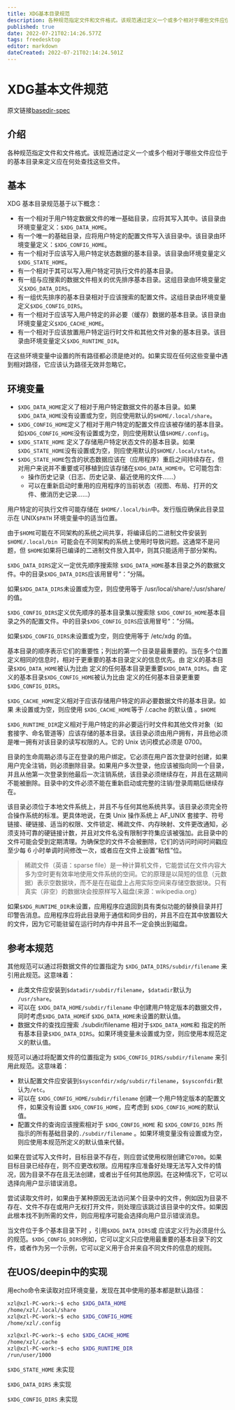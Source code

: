 ```yaml
---
title: XDG基本目录规范
description: 各种规范指定文件和文件格式。该规范通过定义一个或多个相对于哪些文件应位于的基本目录来定义应在何处查找这些文件。
published: true
date: 2022-07-21T02:14:26.577Z
tags: freedesktop
editor: markdown
dateCreated: 2022-07-21T02:14:24.501Z
---
```


# XDG基本文件规范
原文链接[basedir-spec](https://specifications.freedesktop.org/basedir-spec/latest/)
## 介绍

各种规范指定文件和文件格式。该规范通过定义一个或多个相对于哪些文件应位于的基本目录来定义应在何处查找这些文件。

## 基本

XDG 基本目录规范基于以下概念：

- 有一个相对于用户特定数据文件的唯一基础目录，应将其写入其中。该目录由环境变量定义：`$XDG_DATA_HOME`。
- 有一个唯一的基础目录，应将用户特定的配置文件写入该目录中。该目录由环境变量定义：`$XDG_CONFIG_HOME`。
- 有一个相对于应该写入用户特定状态数据的基本目录。该目录由环境变量定义`$XDG_STATE_HOME`。
- 有一个相对于其可以写入用户特定可执行文件的基本目录。
- 有一组与应搜索的数据文件相关的优先排序基本目录。这组目录由环境变量定义`$XDG_DATA_DIRS`。
- 有一组优先排序的基本目录相对于应该搜索的配置文件。这组目录由环境变量定义`$XDG_CONFIG_DIRS`。
- 有一个相对于应该写入用户特定的非必要（缓存）数据的基本目录。该目录由环境变量定义`$XDG_CACHE_HOME`。
- 有一个相对于应该放置用户特定运行时文件和其他文件对象的基本目录。该目录由环境变量定义`$XDG_RUNTIME_DIR`。

在这些环境变量中设置的所有路径都必须是绝对的。如果实现在任何这些变量中遇到相对路径，它应该认为路径无效并忽略它。

## 环境变量



- `$XDG_DATA_HOME`定义了相对于用户特定数据文件的基本目录。如果`$XDG_DATA_HOME`没有设置或为空，则应使用默认的`$HOME/.local/share`。
- `$XDG_CONFIG_HOME`定义了相对于用户特定的配置文件应该被存储的基本目录。如`$XDG_CONFIG_HOME`没有设置或为空，则应使用默认值`$HOME/.config`。
- `$XDG_STATE_HOME` 定义了存储用户特定状态文件的基本目录。如果`$XDG_STATE_HOME`没有设置或为空，则应使用默认的`$HOME/.local/state`。
- `$XDG_STATE_HOME`包含的状态数据应该在（应用程序）重启之间持续存在，但对用户来说并不重要或可移植到应该存储在`$XDG_DATA_HOME中`。它可能包含:
    - 操作历史记录（日志、历史记录、最近使用的文件……）
    - 可以在重新启动时重用的应用程序的当前状态（视图、布局、打开的文件、撤消历史记录……）

用户特定的可执行文件可能存储在 `$HOME/.local/bin`中。发行版应确保此目录显示在 UNIX`$PATH` 环境变量中的适当位置。

由于`$HOME`可能在不同架构的系统之间共享，将编译后的二进制文件安装到 `$HOME/.local/bin `可能会在不同架构的系统上使用时导致问题。这通常不是问题，但 `$HOME`如果将已编译的二进制文件放入其中，则其只能适用于部分架构。

`$XDG_DATA_DIRS`定义一定优先顺序搜索除 `$XDG_DATA_HOME`基本目录之外的数据文件。中的目录`$XDG_DATA_DIRS`应该用冒号“：”分隔。

如果`$XDG_DATA_DIRS`未设置或为空，则应使用等于 /usr/local/share/:/usr/share/ 的值。

`$XDG_CONFIG_DIRS`定义优先顺序的基本目录集以搜索除 `$XDG_CONFIG_HOME`基本目录之外的配置文件。中的目录`$XDG_CONFIG_DIRS`应该用冒号“：”分隔。

如果`$XDG_CONFIG_DIRS`未设置或为空，则应使用等于 /etc/xdg 的值。

基本目录的顺序表示它们的重要性；列出的第一个目录是最重要的。当在多个位置定义相同的信息时，相对于更重要的基本目录定义的信息优先。由 定义的基本目录`$XDG_DATA_HOME`被认为比由 定义的任何基本目录更重要`$XDG_DATA_DIRS`。由 定义的基本目录`$XDG_CONFIG_HOME`被认为比由 定义的任何基本目录更重要`$XDG_CONFIG_DIRS`。

`$XDG_CACHE_HOME`定义相对于应该存储用户特定的非必要数据文件的基本目录。如果 未设置或为空，则应使用 `$XDG_CACHE_HOME`等于 /.cache 的默认值 。`$HOME`

`$XDG_RUNTIME_DIR`定义相对于用户特定的非必要运行时文件和其他文件对象（如套接字、命名管道等）应该存储的基本目录。该目录必须由用户拥有，并且他必须是唯一拥有对该目录的读写权限的人。它的 Unix 访问模式必须是 0700。

目录的生命周期必须与正在登录的用户绑定。它必须在用户首次登录时创建，如果用户完全注销，则必须删除目录。如果用户多次登录，他应该被指向同一个目录，并且从他第一次登录到他最后一次注销系统，该目录必须继续存在，并且在这期间不能被删除。目录中的文件必须不能在重新启动或完整的注销/登录周期后继续存在。

该目录必须位于本地文件系统上，并且不与任何其他系统共享。该目录必须完全符合操作系统的标准。更具体地说，在类 Unix 操作系统上 AF_UNIX 套接字、符号链接、硬链接、适当的权限、文件锁定、稀疏文件、内存映射、文件更改通知，必须支持可靠的硬链接计数，并且对文件名没有限制字符集应该被强加。此目录中的文件可能会受到定期清理。为确保您的文件不会被删除，它们的访问时间时间戳应至少每 6 小时单调时间修改一次，或者应在文件上设置“粘性”位。
>稀疏文件（英语：sparse file）是一种计算机文件，它能尝试在文件内容大多为空时更有效率地使用文件系统的空间。它的原理是以简短的信息（元数据）表示空数据块，而不是在在磁盘上占用实际空间来存储空数据块。只有真实（非空）的数据块会按原样写入磁盘(来源：wikipedia.org）

如果`$XDG_RUNTIME_DIR`未设置，应用程序应退回到具有类似功能的替换目录并打印警告消息。应用程序应将此目录用于通信和同步目的，并且不应在其中放置较大的文件，因为它可能驻留在运行时内存中并且不一定会换出到磁盘。

## 参考本规范

其他规范可以通过将数据文件的位置指定为 `$XDG_DATA_DIRS/subdir/filename` 来引用此规范。这意味着：

- 此类文件应安装到`$datadir/subdir/filename`，`$datadir`默认为 `/usr/share`。
- 可以在 `$XDG_DATA_HOME/subdir/filename` 中创建用户特定版本的数据文件，同时考虑`$XDG_DATA_HOME`if `$XDG_DATA_HOME`未设置的默认值。
- 数据文件的查找应搜索 ./subdir/filename 相对于`$XDG_DATA_HOME`和 指定的所有基本目录`$XDG_DATA_DIRS`。如果环境变量未设置或为空，则应使用本规范定义的默认值。

规范可以通过将配置文件的位置指定为 `$XDG_CONFIG_DIRS/subdir/filename` 来引用此规范。这意味着：

- 默认配置文件应安装到`$sysconfdir/xdg/subdir/filename`，`$sysconfdir`默认为`/etc`。
- 可以在 `$XDG_CONFIG_HOME/subdir/filename` 创建一个用户特定版本的配置文件，如果没有设置 `$XDG_CONFIG_HOME`，应考虑到 `$XDG_CONFIG_HOME`的默认值。
- 配置文件的查询应该搜索相对于 `$XDG_CONFIG_HOME` 和 `$XDG_CONFIG_DIRS` 所指示的所有基础目录的`./subdir/filename` 。如果环境变量没有设置或为空，则应使用本规范所定义的默认值来代替。

如果在尝试写入文件时，目标目录不存在，则应尝试使用权限创建它`0700`。如果目标目录已经存在，则不应更改权限。应用程序应准备好处理无法写入文件的情况，因为目录不存在且无法创建，或者出于任何其他原因。在这种情况下，它可以选择向用户显示错误消息。

尝试读取文件时，如果由于某种原因无法访问某个目录中的文件，例如因为目录不存在、文件不存在或用户无权打开文件，则处理应该跳过该目录中的文件。如果因此根本找不到所需的文件，则应用程序可能会选择向用户显示错误消息。

当文件位于多个基本目录下时 ，引用`$XDG_DATA_DIRS`或 应该定义行为必须是什么的规范。`$XDG_CONFIG_DIRS`例如，它可以定义只应使用最重要的基本目录下的文件，或者作为另一个示例，它可以定义用于合并来自不同文件的信息的规则。

## 在UOS/deepin中的实现

用echo命令来读取对应环境变量，发现在其中使用的基本都是默认路径：

```Bash
xzl@xzl-PC-work:~$ echo $XDG_DATA_HOME
/home/xzl/.local/share
xzl@xzl-PC-work:~$ echo $XDG_CONFIG_HOME
/home/xzl/.config

xzl@xzl-PC-work:~$ echo $XDG_CACHE_HOME
/home/xzl/.cache
xzl@xzl-PC-work:~$ echo $XDG_RUNTIME_DIR
/run/user/1000

```

`$XDG_STATE_HOME` 未实现

`$XDG_DATA_DIRS` 未实现

`$XDG_CONFIG_DIRS` 未实现

